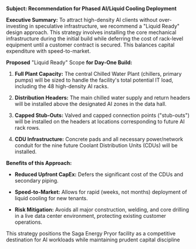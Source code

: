 **Subject: Recommendation for Phased AI/Liquid Cooling Deployment**

**Executive Summary:** To attract high-density AI clients without over-investing in speculative infrastructure, we recommend a "Liquid Ready" design approach. This strategy involves installing the core mechanical infrastructure during the initial build while deferring the cost of rack-level equipment until a customer contract is secured. This balances capital expenditure with speed-to-market.

**Proposed** "Liquid Ready" Scope **for Day-One Build:**

1. **Full Plant Capacity:** The central Chilled Water Plant (chillers, primary pumps) will be sized to handle the facility's total potential IT load, including the 48 high-density AI racks.
    
2. **Distribution Headers:** The main chilled water supply and return headers will be installed above the designated AI zones in the data hall.
    
3. **Capped Stub-Outs:** Valved and capped connection points ("stub-outs") will be installed on the headers at locations corresponding to future AI rack rows.
    
4. **CDU Infrastructure:** Concrete pads and all necessary power/network conduit for the nine future Coolant Distribution Units (CDUs) will be installed.
    

**Benefits of this Approach:**

- **Reduced Upfront CapEx:** Defers the significant cost of the CDUs and secondary piping.
    
- **Speed-to-Market:** Allows for rapid (weeks, not months) deployment of liquid cooling for new tenants.
    
- **Risk Mitigation:** Avoids all major construction, welding, and core drilling in a live data center environment, protecting existing customer operations.
    

This strategy positions the Saga Energy Pryor facility as a competitive destination for AI workloads while maintaining prudent capital discipline
